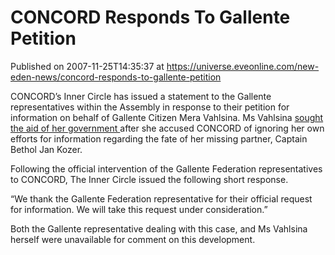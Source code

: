 # CONCORD Responds To Gallente Petition
Published on 2007-11-25T14:35:37 at https://universe.eveonline.com/new-eden-news/concord-responds-to-gallente-petition

CONCORD’s Inner Circle has issued a statement to the Gallente representatives within the Assembly in response to their petition for information on behalf of Gallente Citizen Mera Vahlsina. Ms Vahlsina [ sought the aid of her government ](http://myeve.eve-online.com/ingameboard.asp?a=topic&threadID=637362&page=1#6 ) after she accused CONCORD of ignoring her own efforts for information regarding the fate of her missing partner, Captain Bethol Jan Kozer. 

Following the official intervention of the Gallente Federation representatives to CONCORD, The Inner Circle issued the following short response. 

“We thank the Gallente Federation representative for their official request for information. We will take this request under consideration.” 

Both the Gallente representative dealing with this case, and Ms Vahlsina herself were unavailable for comment on this development.
